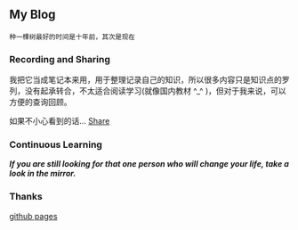 ## My Blog

`种一棵树最好的时间是十年前，其次是现在`

### Recording and Sharing

我把它当成笔记本来用，用于整理记录自己的知识，所以很多内容只是知识点的罗列，没有起承转合，不太适合阅读学习(就像国内教材 ^_^ )，但对于我来说，可以方便的查询回顾。

如果不小心看到的话... [Share](http://mapan1984.github.io)

### Continuous Learning

***If you are still looking for that one person who will change your life, take a look in the mirror.***

### Thanks

[github pages](https://pages.github.com/)
